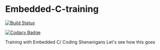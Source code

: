 # Embedded-C-training
[![Build Status](https://travis-ci.com/Ksoccer/Embedded-C-training.svg?branch=master)](https://travis-ci.com/Ksoccer/Embedded-C-training)

[![Codacy Badge](https://api.codacy.com/project/badge/Grade/b226c806cdd54a9ca388e16320c430a3)](https://app.codacy.com/manual/Ksoccer/Embedded-C-training?utm_source=github.com&utm_medium=referral&utm_content=Ksoccer/Embedded-C-training&utm_campaign=Badge_Grade_Dashboard)

Training with Embedded C/ Coding Shenanigans
Let's see how this goes
